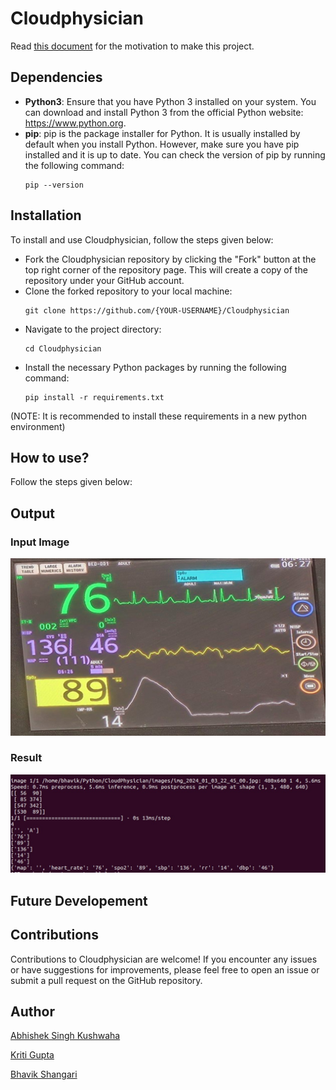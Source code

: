 # Cloudphysician
Read [this document](./static/project-proposal.pdf) for the motivation to make this project. 

## Dependencies
- **Python3**: Ensure that you have Python 3 installed on your system. You can download and install Python 3 from the official Python website: https://www.python.org.
- **pip**: pip is the package installer for Python. It is usually installed by default when you install Python. However, make sure you have pip installed and it is up to date. You can check the version of pip by running the following command:
  ```
  pip --version
  ```
## Installation
To install and use Cloudphysician, follow the steps given below:
- Fork the Cloudphysician repository by clicking the "Fork" button at the top right corner of the repository page. This will create a copy of the repository under your GitHub account.
- Clone the forked repository to your local machine:
    ```
    git clone https://github.com/{YOUR-USERNAME}/Cloudphysician
    ```
- Navigate to the project directory: 
    ```
    cd Cloudphysician
    ```
- Install the necessary Python packages by running the following command:
  ```
  pip install -r requirements.txt
  ```
(NOTE: It is recommended to install these requirements in a new python environment)

## How to use?

Follow the steps given below:



## Output
### Input Image
![sample_image.jpeg](./static/sample_image.jpeg)

### Result
![results.jpeg](./static/results.jpeg)

## Future Developement


## Contributions
Contributions to Cloudphysician are welcome! If you encounter any issues or have suggestions for improvements, please feel free to open an issue or submit a pull request on the GitHub repository.

## Author
[Abhishek Singh Kushwaha](https://github.com/ASK-03)

[Kriti Gupta](https://github.com/Kriti1106)

[Bhavik Shangari](https://github.com/BhavikShangari)